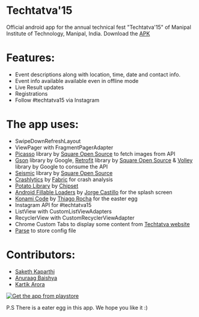 # Techtatva'15

Official android app for the annual technical fest "Techtatva'15" of Manipal Institute of Technology, Manipal, India. Download the [APK](https://github.com/chipset95/TechTatva/releases/latest)

Features:
==
* Event descriptions along with location, time, date and contact info.
* Event info available available even in offline mode
* Live Result updates
* Registrations
* Follow #techtatva15 via Instagram

The app uses:
==
* SwipeDownRefreshLayout
* ViewPager with FragmentPagerAdapter
* [Picasso](http://square.github.io/picasso/) library by [Square Open Source](http://square.github.io/) to fetch images from API
* [Gson](https://code.google.com/p/google-gson/) library by Google, [Retrofit](http://square.github.io/retrofit/) library by [Square Open Source](http://square.github.io/) & [Volley](https://android.googlesource.com/platform/frameworks/volley) library by Google to consume the API
* [Seismic](https://github.com/square/seismic) library by [Square Open Source](http://square.github.io/)
* [Crashlytics](https://www.crashlytics.com/) by [Fabric](https://fabric.io/) for crash analysis 
* [Potato Library](https://github.com/chipset95/Potato-Library) by [Chipset](https://github.com/chipset95/)
* [Android Fillable Loaders](https://github.com/JorgeCastilloPrz/AndroidFillableLoaders) by [Jorge Castillo](https://github.com/JorgeCastilloPrz) for the splash screen
* [Konami Code](http://kimo.io/2015/07/26/konami-code/) by [Thiago Rocha](https://github.com/thiagokimo) for the easter egg
* Instagram API for #techtatva15
* ListView with CustomListViewAdapters
* RecyclerView with CustomRecyclerViewAdapter
* Chrome Custom Tabs to display some content from [Techtatva website](http://www.techtatva.in)
* [Parse](https://www.parse.com/) to store config file

Contributors:
==
* [Saketh Kaparthi](https://github.com/sakethkaparthi)
* [Anuraag Baishya](https://github.com/anuraagbaishya)
* [Kartik Arora](https://github.com/chipset95/)

[![Get the app from playstore](https://developer.android.com/images/brand/en_app_rgb_wo_60.png)](https://play.google.com/store/apps/details?id=chipset.techtatva)


P.S There is a eater egg in this app. We hope you like it :)